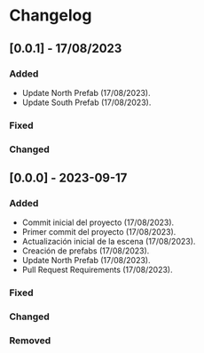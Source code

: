 # Changelog

## [0.0.1] - 17/08/2023

### Added
- Update North Prefab (17/08/2023).
- Update South Prefab (17/08/2023).

### Fixed


### Changed


## [0.0.0] - 2023-09-17

### Added

- Commit inicial del proyecto (17/08/2023).
- Primer commit del proyecto (17/08/2023).
- Actualización inicial de la escena (17/08/2023).
- Creación de prefabs (17/08/2023).
- Update North Prefab (17/08/2023).
- Pull Request Requirements (17/08/2023).
### Fixed


### Changed



### Removed

